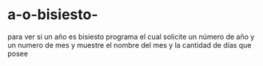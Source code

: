 # a-o-bisiesto-
para ver si un año es bisiesto
programa el cual solicite un número de año y un numero de mes y muestre el nombre del mes y la cantidad de días que posee
